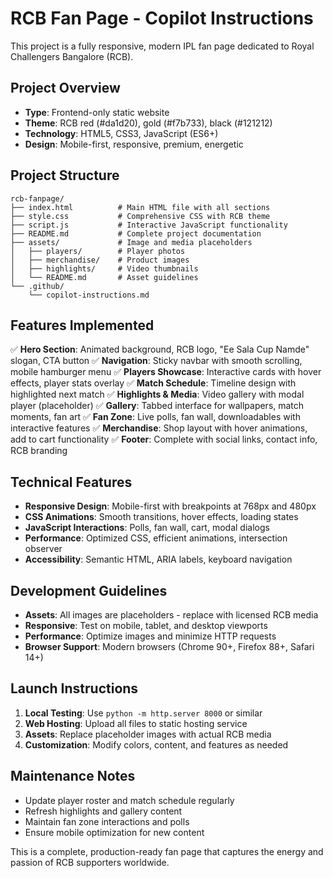 # RCB Fan Page - Copilot Instructions

This project is a fully responsive, modern IPL fan page dedicated to Royal Challengers Bangalore (RCB).

## Project Overview
- **Type**: Frontend-only static website
- **Theme**: RCB red (#da1d20), gold (#f7b733), black (#121212)
- **Technology**: HTML5, CSS3, JavaScript (ES6+)
- **Design**: Mobile-first, responsive, premium, energetic

## Project Structure
```
rcb-fanpage/
├── index.html          # Main HTML file with all sections
├── style.css           # Comprehensive CSS with RCB theme
├── script.js           # Interactive JavaScript functionality
├── README.md           # Complete project documentation
├── assets/             # Image and media placeholders
│   ├── players/        # Player photos
│   ├── merchandise/    # Product images
│   ├── highlights/     # Video thumbnails
│   └── README.md       # Asset guidelines
└── .github/
    └── copilot-instructions.md
```

## Features Implemented
✅ **Hero Section**: Animated background, RCB logo, "Ee Sala Cup Namde" slogan, CTA button
✅ **Navigation**: Sticky navbar with smooth scrolling, mobile hamburger menu
✅ **Players Showcase**: Interactive cards with hover effects, player stats overlay
✅ **Match Schedule**: Timeline design with highlighted next match
✅ **Highlights & Media**: Video gallery with modal player (placeholder)
✅ **Gallery**: Tabbed interface for wallpapers, match moments, fan art
✅ **Fan Zone**: Live polls, fan wall, downloadables with interactive features
✅ **Merchandise**: Shop layout with hover animations, add to cart functionality
✅ **Footer**: Complete with social links, contact info, RCB branding

## Technical Features
- **Responsive Design**: Mobile-first with breakpoints at 768px and 480px
- **CSS Animations**: Smooth transitions, hover effects, loading states
- **JavaScript Interactions**: Polls, fan wall, cart, modal dialogs
- **Performance**: Optimized CSS, efficient animations, intersection observer
- **Accessibility**: Semantic HTML, ARIA labels, keyboard navigation

## Development Guidelines
- **Assets**: All images are placeholders - replace with licensed RCB media
- **Responsive**: Test on mobile, tablet, and desktop viewports
- **Performance**: Optimize images and minimize HTTP requests
- **Browser Support**: Modern browsers (Chrome 90+, Firefox 88+, Safari 14+)

## Launch Instructions
1. **Local Testing**: Use `python -m http.server 8000` or similar
2. **Web Hosting**: Upload all files to static hosting service
3. **Assets**: Replace placeholder images with actual RCB media
4. **Customization**: Modify colors, content, and features as needed

## Maintenance Notes
- Update player roster and match schedule regularly
- Refresh highlights and gallery content
- Maintain fan zone interactions and polls
- Ensure mobile optimization for new content

This is a complete, production-ready fan page that captures the energy and passion of RCB supporters worldwide.
